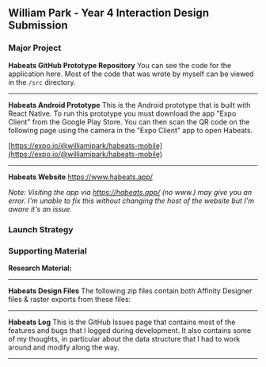## William Park - Year 4 Interaction Design Submission



### Major Project

**Habeats GitHub Prototype Repository**
You can see the code for the application here. Most of the code that was wrote by myself can be viewed in the `/src` directory.

---

**Habeats Android Prototype**
This is the Android prototype that is built with React Native. To run this prototype you must download the app "Expo Client" from the Google Play Store.  You can then scan the QR code on the following page using the camera in the "Expo Client" app to open Habeats.

[https://expo.io/@williamipark/habeats-mobile](https://expo.io/@williamipark/habeats-mobile) 

---

**Habeats Website**
https://www.habeats.app/

*Note: Visiting the app via https://habeats.app/ (no www.) may give you an error. I'm unable to fix this without changing the host of the website but I'm aware it's an issue.*





### Launch Strategy











### Supporting Material

**Research Material:**

---
**Habeats Design Files**
The following zip files contain both Affinity Designer files & raster exports from these files:

---
**Habeats Log**
This is the GitHub Issues page that contains most of the features and bugs that I logged during development. It also contains some of my thoughts, in particular about the data structure that I had to work around and modify along the way.

---

